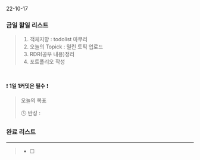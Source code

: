 22-10-17
### 금일 할일 리스트


>  1. 객체지향 : todolist 마무리
>  2. 오늘의 Topick : 밀린 토픽 업로드
>  3. RDR(공부 내용)정리
>  4. 포트폴리오 작성


<br/>

❗ **1일 1커밋은 필수** ❗

> 오늘의 목표
>
> 🕒 반성 :
>

### 완료 리스트

---
> - [ ]